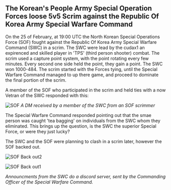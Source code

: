 ## The Korean's People Army Special Operation Forces loose 5v5 Scrim against the Republic Of Korea Army Special Warfare Command

On the 25 of February, at 19:00 UTC the North Korean Special Operations Force (SOF) fought against the Republic Of Korea Army Special Warfare Command (SWC) in a scrim. The SWC were lead by the cudax1 an expirenced and skilled player in 'TPS' (third person shooter) combat. The scrim used a capture point system, with the point rotating every few minutes. Every second one side held the point, they gain a point. The SWC won 1000-484. The scrim started with the Forces tying, until the Special Warfare Command managed to up there game, and proceed to dominate the final portion of the scrim. 

A member of the SOF who participated in the scrim and held ties with a now Vetran of the SWC responded with this:

![SOF](https://user-images.githubusercontent.com/119078441/221376844-382f8753-707b-4568-a85a-a3a4218e895b.png)
*A DM received by a member of the SWC from an SOF scrimmer*

The Special Warfare Command responded pointing out that the smae person was caught 'tea bagging' on individuals from the SWC whom they eliminated. This brings up the question, is the SWC the superior Special Force, or were they just lucky?

The SWC and the SOF were planning to clash in a scrim later, however the SOF backed out.

![SOF Back out2](https://media.discordapp.net/attachments/1030150709565476864/1084612635514912848/IMG_8107.png)

![SOF Back out1](https://media.discordapp.net/attachments/1030150709565476864/1084612635229696060/IMG_8111.png)

*Announcments from the SWC do a discord server, sent by the Commanding Officer of the Special Warfare Command.*
